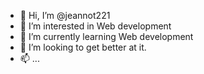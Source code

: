 - 👋 Hi, I’m @jeannot221
- 👀 I’m interested in Web development
- 🌱 I’m currently learning Web development
- 💞️ I’m looking to get better at it.
- 📫 ...

<!---
jeannot221/jeannot221 is a ✨ special ✨ repository because its `README.md` (this file) appears on your GitHub profile.
You can click the Preview link to take a look at your changes.
--->
